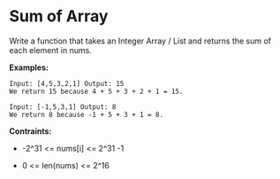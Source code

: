 # Sum of Array

Write a function that takes an Integer Array / List and returns the sum of each element in nums.

<b>Examples:</b>

    Input: [4,5,3,2,1] Output: 15
    We return 15 because 4 + 5 + 3 + 2 + 1 = 15.
    
    Input: [-1,5,3,1] Output: 8
    We return 8 because -1 + 5 + 3 + 1 = 8.
    
<b>Contraints:</b>

-   -2^31 <= nums[i] <= 2^31 -1

-   0 <= len(nums) <= 2^16 
